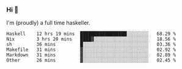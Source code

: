 ### Hi 👋

I'm (proudly) a full time haskeller.

<!--START_SECTION:waka-->

```text
Haskell    12 hrs 19 mins  █████████████████░░░░░░░░   68.29 %
Nix        3 hrs 20 mins   ████▓░░░░░░░░░░░░░░░░░░░░   18.56 %
sh         36 mins         █░░░░░░░░░░░░░░░░░░░░░░░░   03.36 %
Makefile   31 mins         ▓░░░░░░░░░░░░░░░░░░░░░░░░   02.92 %
Markdown   31 mins         ▓░░░░░░░░░░░░░░░░░░░░░░░░   02.89 %
Other      26 mins         ▓░░░░░░░░░░░░░░░░░░░░░░░░   02.45 %
```

<!--END_SECTION:waka-->
